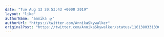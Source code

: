 ```yaml
---
date: "Tue Aug 13 20:53:43 +0000 2019"
layout: "like"
authorName: "annika 🛸"
authorUrl: "https://twitter.com/AnnikaSkywalker"
originalPost: "https://twitter.com/AnnikaSkywalker/status/1161380331330686978"
---
```

